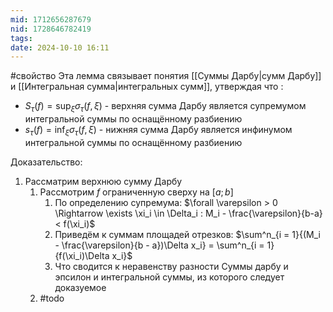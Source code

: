 ```yaml
---
mid: 1712656287679
nid: 1728646782419
tags: 
date: 2024-10-10 16:11
---
```

#свойство
Эта лемма связывает понятия [[Суммы Дарбу|сумм Дарбу]] и [[Интегральная сумма|интегральных сумм]], утверждая что :
- $S_\tau(f) = \sup_\xi{\sigma_\tau(f, \xi)}$ - верхняя сумма Дарбу является супремумом интегральной суммы по оснащённому разбиению
- $s_\tau(f) = \inf_\xi{\sigma_\tau(f, \xi)}$ - нижняя сумма Дарбу является инфинумом интегральной суммы по оснащённому разбиению

Доказательство:
1. Рассматрим верхнюю сумму Дарбу
	1. Рассмотрим $f$ ограниченную сверху на $[a;b]$
		1. По определению супремума:
		   $\forall \varepsilon > 0 \Rightarrow \exists \xi_i \in \Delta_i : M_i - \frac{\varepsilon}{b-a} < f(\xi_i)$
		2. Приведём к суммам площадей отрезков:
		   $\sum^n_{i = 1}{(M_i - \frac{\varepsilon}{b - a})\Delta x_i} = \sum^n_{i = 1}{f(\xi_i)\Delta x_i}$
		3. Что сводится к неравенству разности Суммы дарбу и эпсилон и интегральной суммы, из которого следует доказуемое
	2. #todo